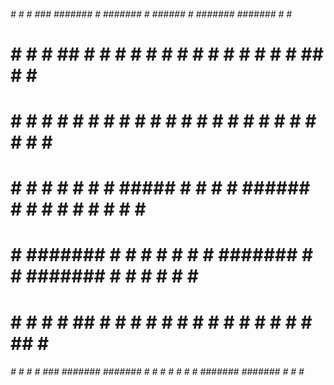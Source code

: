  ######     #    #     # ### ####### #          #######    #    ######     #    ####### ####### #     #    #
 #     #   # #   ##    #  #  #       #             #      # #   #     #   # #        #  #     # ##    #   # #
 #     #  #   #  # #   #  #  #       #             #     #   #  #     #  #   #      #   #     # # #   #  #   #
 #     # #     # #  #  #  #  #####   #             #    #     # ######  #     #    #    #     # #  #  # #     #
 #     # ####### #   # #  #  #       #             #    ####### #   #   #######   #     #     # #   # # #######
 #     # #     # #    ##  #  #       #             #    #     # #    #  #     #  #      #     # #    ## #     #
 ######  #     # #     # ### ####### #######       #    #     # #     # #     # ####### ####### #     # #     #
